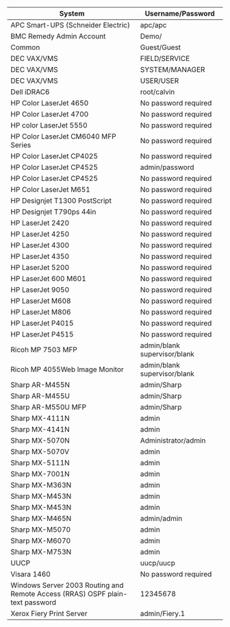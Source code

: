 | System | Username/Password |
|-----|-----|
| APC Smart-UPS (Schneider Electric) | apc/apc |
| BMC Remedy Admin Account | Demo/<blank> |
| Common | Guest/Guest |
| DEC VAX/VMS | FIELD/SERVICE |
| DEC VAX/VMS | SYSTEM/MANAGER |
| DEC VAX/VMS | USER/USER |
| Dell iDRAC6 | root/calvin |
| HP Color LaserJet 4650 | No password required |
| HP Color LaserJet 4700 | No password required |
| HP color LaserJet 5550 | No password required |
| HP Color LaserJet CM6040 MFP Series | No password required |
| HP Color LaserJet CP4025 | No password required |
| HP Color LaserJet CP4525 | admin/password |
| HP Color LaserJet CP4525 | No password required |
| HP Color LaserJet M651 | No password required |
| HP Designjet T1300 PostScript | No password required |
| HP Designjet T790ps 44in | No password required |
| HP LaserJet 2420 | No password required |
| HP LaserJet 4250 | No password required |
| HP LaserJet 4300 | No password required |
| HP LaserJet 4350 | No password required |
| HP LaserJet 5200 | No password required |
| HP LaserJet 600 M601 | No password required |
| HP LaserJet 9050 | No password required |
| HP LaserJet M608 | No password required |
| HP LaserJet M806 | No password required |
| HP LaserJet P4015 | No password required |
| HP LaserJet P4515 | No password required |
| Ricoh MP 7503 MFP | admin/blank supervisor/blank |
| Ricoh MP 4055Web Image Monitor | admin/blank supervisor/blank |
| Sharp AR-M455N |  admin/Sharp |
| Sharp AR-M455U | admin/Sharp |
| Sharp AR-M550U MFP | admin/Sharp |
| Sharp MX-4111N | admin |
| Sharp MX-4141N | admin |
| Sharp MX-5070N | Administrator/admin |
| Sharp MX-5070V | admin |
| Sharp MX-5111N | admin |
| Sharp MX-7001N | admin |
| Sharp MX-M363N | admin |
| Sharp MX-M453N | admin |
| Sharp MX-M453N | admin |
| Sharp MX-M465N | admin/admin |
| Sharp MX-M5070 | admin |
| Sharp MX-M6070 | admin |
| Sharp MX-M753N | admin |
| UUCP | uucp/uucp |
| Visara 1460 | No password required |
| Windows Server 2003 Routing and Remote Access (RRAS) OSPF plain-text password | 12345678 |
| Xerox Fiery Print Server | admin/Fiery.1 |
